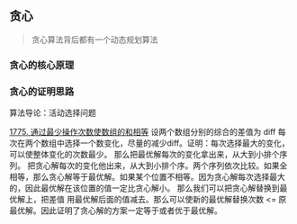 ## 贪心
> 贪心算法背后都有一个动态规划算法

### 贪心的核心原理


### 贪心的证明思路

算法导论：活动选择问题

[1775. 通过最少操作次数使数组的和相等](https://leetcode.cn/problems/equal-sum-arrays-with-minimum-number-of-operations/)
设两个数组分别的综合的差值为 diff
每次在两个数组中选择一个数变化，尽量的减少diff。证明：每次选择最大的变化，可以使整体变化的次数最少。
那么把最优解每次的变化拿出来，从大到小排个序列。
把贪心解每次的变化他出来，从大到小排个序。两个序列依次比较。如果全相等，那么贪心解等于最优解。如果某个位置不相等。因为贪心解每次选择最大的，因此最优解在该位置的值一定比贪心解小。
那么我们可以把贪心解替换到最优解上，把差值 用最优解后面的值减去。那么可以使新的最优解替换次数 <= 原最优解。因此证明了贪心解的方案一定等于或者优于最优解。
